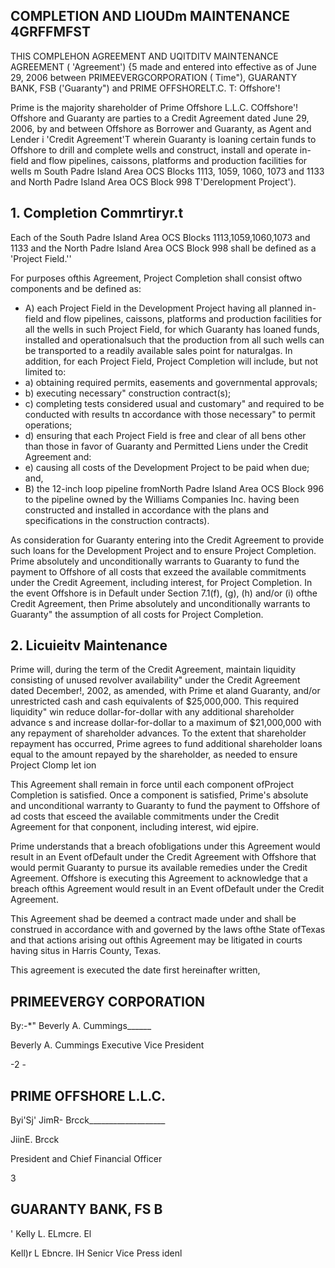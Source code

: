 ## COMPLETION AND LIOUDm MAINTENANCE 4GRFFMFST

THIS COMPLEHON AGREEMENT AND UQITDITV MAINTENANCE AGREEMENT ( 'Agreement') {5 made and entered into effective as of June 29, 2006 between PRIMEEVERGCORPORATION ( Time"), GUARANTY BANK, FSB ('Guaranty") and PRIME OFFSHORELT.C. T: Offshore'!

Prime is the majority shareholder of Prime Offshore L.L.C. COffshore'! Offshore and Guaranty are parties to a Credit Agreement dated June 29, 2006, by and between Offshore as Borrower and Guaranty, as Agent and Lender i 'Credit Agreement'T wherein Guaranty is loaning certain funds to Offshore to drill and complete wells and construct, install and operate in-field and flow pipelines, caissons, platforms and production facilities for wells m South Padre Island Area OCS Blocks 1113, 1059, 1060, 1073 and 1133 and North Padre Island Area OCS Block 998 T'Derelopment Project').

## 1. Completion Commrtiryr.t

Each of the South Padre Island Area OCS Blocks 1113,1059,1060,1073 and 1133 and the North Padre Island Area OCS Block 998 shall be defined as a 'Project Field.''

For purposes ofthis Agreement, Project Completion shall consist oftwo components and be defined as:

- A)  each Project Field in the Development Project having all planned in-field and flow pipelines, caissons, platforms and production facilities for all the wells in such Project Field, for which Guaranty has loaned funds, installed and operationalsuch that the production from all such wells can be transported to a readily available sales point for naturalgas. In addition, for each Project Field, Project Completion will include, but not limited to:
- a) obtaining required permits, easements and governmental approvals;
- b) executing necessary" construction contract(s);
- c) completing tests considered usual and customary" and required to be conducted with results tn accordance with those necessary" to permit operations;
- d) ensuring that each Project Field is free and clear of all bens other than those in favor of Guaranty and Permitted Liens under the Credit Agreement and:
- e) causing all costs of the Development Project to be paid when due; and,
- B) the 12-inch loop pipeline fromNorth Padre Island Area OCS Block 996 to the pipeline owned by the Williams Companies Inc. having been constructed and installed in accordance with the plans and specifications in the construction contracts).

As consideration for Guaranty entering into the Credit Agreement to provide such loans for the Development Project and to ensure Project Completion. Prime absolutely and unconditionally warrants to Guaranty to fund the payment to Offshore of all costs that exzeed the available commitments under the Credit Agreement, including interest, for Project Completion. In the event Offshore is in Default under Section 7.1(f), (g), (h) and/or (i) ofthe Credit Agreement, then Prime absolutely and unconditionally warrants to Guaranty" the assumption of all costs for Project Completion.

## 2. Licuieitv Maintenance

Prime will, during the term of the Credit Agreement, maintain liquidity consisting of unused revolver availability" under the Credit Agreement dated December!, 2002, as amended, with Prime et aland Guaranty, and/or unrestricted cash and cash equivalents of $25,000,000. This required liquidity" win reduce dollar-for-dollar with any additional shareholder advance s and increase dollar-for-dollar to a maximum of $21,000,000 with any repayment of shareholder advances. To the extent that shareholder repayment has occurred, Prime agrees to fund additional shareholder loans equal to the amount repayed by the shareholder, as needed to ensure Project Clomp let ion

This Agreement shall remain in force until each component ofProject Completion is satisfied. Once a component is satisfied, Prime's absolute and unconditional warranty to Guaranty to fund the payment to Offshore of ad costs that esceed the available commitments under the Credit Agreement for that conponent, including interest, wid ejpire.

Prime understands that a breach ofobligations under this Agreement would result in an Event ofDefault under the Credit Agreement with Offshore that would permit Guaranty to pursue its available remedies under the Credit Agreement. Offshore is executing this Agreement to acknowledge that a breach ofthis Agreement would result in an Event ofDefault under the Credit Agreement.

This Agreement shad be deemed a contract made under and shall be construed in accordance with and governed by the laws ofthe State ofTexas and that actions arising out ofthis Agreement may be litigated in courts having situs in Harris County, Texas.

This agreement is executed the date first hereinafter written,

## PRIMEEVERGY CORPORATION

By:-*" Beverly A. Cummings\_\_\_\_\_\_

Beverly A. Cummings Executive Vice President

-2 -

## PRIME OFFSHORE L.L.C.

Byi'Sj' JimR- Brcck\_\_\_\_\_\_\_\_\_\_\_\_\_\_\_\_\_\_\_

JiinE. Brcck

President and Chief Financial Officer

3

## GUARANTY BANK, FS B

' Kelly L. ELmcre. El

Kell)r L Ebncre. IH Senicr Vice Press idenl